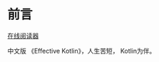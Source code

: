 # 前言

[在线阅读器](https://rikka-2.gitbook.io/effective_kotlin_zhcn/)


中文版 《Effective Kotlin》，人生苦短， Kotlin为伴。
